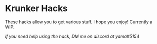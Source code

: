 # Krunker Hacks
These hacks allow you to get various stuff. I hope you enjoy! Currently a WIP.

*if you need help using the hack, DM me on discord at yama#5154*

